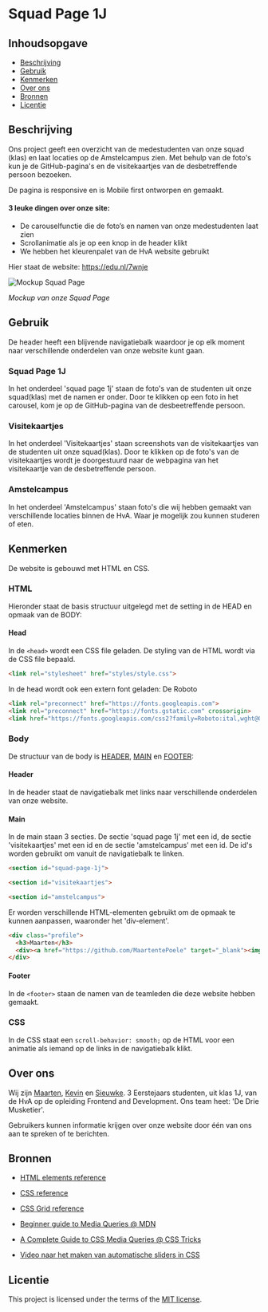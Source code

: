 # Squad Page 1J

## Inhoudsopgave
- [Beschrijving](#beschrijving)
- [Gebruik](#gebruik)
- [Kenmerken](#kenmerken)
- [Over ons](#over-ons)
- [Bronnen](#bronnen)
- [Licentie](#licentie)
  
## Beschrijving
Ons project geeft een overzicht van de medestudenten van onze squad (klas) en laat locaties op de Amstelcampus zien. 
Met behulp van de foto's kun je de GitHub-pagina's en de visitekaartjes van de desbetreffende persoon bezoeken.

De pagina is responsive en is Mobile first ontworpen en gemaakt.

#### 3 leuke dingen over onze site:
- De carouselfunctie die de foto’s en namen van onze medestudenten laat zien
- Scrollanimatie als je op een knop in de header klikt
- We hebben het kleurenpalet van de HvA website gebruikt

Hier staat de website: https://edu.nl/7wnje 


![Mockup Squad Page](https://maartentepoele.github.io/your-tribe-squad-page/assets/all-devices-black.png)

*Mockup van onze Squad Page*

## Gebruik

De header heeft een blijvende navigatiebalk waardoor je op elk moment naar verschillende onderdelen van onze website kunt gaan.

### Squad Page 1J
In het onderdeel 'squad page 1j' staan de foto's van de studenten uit onze squad(klas) met de namen er onder. Door te klikken op een foto in het carousel, kom je op de GitHub-pagina van de desbeetreffende persoon. 

### Visitekaartjes
In het onderdeel 'Visitekaartjes' staan screenshots van de visitekaartjes van de studenten uit onze squad(klas). Door te klikken op de foto's van de visitekaartjes wordt je doorgestuurd naar de webpagina van het visitekaartje van de desbetreffende persoon. 

### Amstelcampus
In het onderdeel 'Amstelcampus' staan foto's die wij hebben gemaakt van verschillende locaties binnen de HvA. Waar je mogelijk zou kunnen studeren of eten. 


## Kenmerken
De website is gebouwd met HTML en CSS.

### HTML
Hieronder staat de basis structuur uitgelegd met de setting in de HEAD en opmaak van de BODY:

#### Head
In de `<head>` wordt een CSS file geladen. De styling van de HTML wordt via de CSS file bepaald.


```HTML
<link rel="stylesheet" href="styles/style.css">
```

In de head wordt ook een extern font geladen: De Roboto

```HTML
<link rel="preconnect" href="https://fonts.googleapis.com">
<link rel="preconnect" href="https://fonts.gstatic.com" crossorigin>
<link href="https://fonts.googleapis.com/css2?family=Roboto:ital,wght@0,100;0,300;0,400;0,500;0,700;0,900;1,100;1,300;1,400;1,500;1,700;1,900&display=swap" rel="stylesheet">
```

### Body
De structuur van de body is [HEADER](#header), [MAIN](#main) en [FOOTER](#footer):

#### Header
In de header staat de navigatiebalk met links naar verschillende onderdelen van onze website.

#### Main
In de main staan 3 secties. De sectie 'squad page 1j' met een id, de sectie 'visitekaartjes' met een id en de sectie 'amstelcampus' met een id. De id's worden gebruikt om vanuit de navigatiebalk te linken.

```HTML
<section id="squad-page-1j">

<section id="visitekaartjes">

<section id="amstelcampus">
```

Er worden verschillende HTML-elementen gebruikt om de opmaak te kunnen aanpassen, waaronder het 'div-element'.

```HTML
<div class="profile">
  <h3>Maarten</h3>
  <div><a href="https://github.com/MaartentePoele" target="_blank"><img src="assets/1J/Squad1J-Maarten.JPG" alt=""></a></div>
</div>
```

#### Footer
In de `<footer>` staan de namen van de teamleden die deze website hebben gemaakt. 

### CSS
In de CSS staat een `scroll-behavior: smooth;` op de HTML voor een animatie als iemand op de links in de navigatiebalk klikt.

## Over ons
Wij zijn [Maarten](https://github.com/MaartentePoele), [Kevin](https://github.com/toasterbath0758) en [Sieuwke](https://github.com/SieuwkeSheta). 3 Eerstejaars studenten, uit klas 1J, van de HvA op de opleiding Frontend and Development. Ons team heet: 'De Drie Musketier'.

Gebruikers kunnen informatie krijgen over onze website door één van ons aan te spreken of te berichten.

## Bronnen
- [HTML elements reference](https://developer.mozilla.org/en-US/docs/Web/HTML/Reference/Elements)

- [CSS reference](https://developer.mozilla.org/en-US/docs/Web/CSS/Reference)

- [CSS Grid reference](https://css-tricks.com/snippets/css/complete-guide-grid/)

- [Beginner guide to Media Queries @ MDN](https://developer.mozilla.org/en-US/docs/Learn_web_development/Core/CSS_layout/Media_queries)

- [A Complete Guide to CSS Media Queries @ CSS Tricks](https://css-tricks.com/a-complete-guide-to-css-media-queries/)

- [Video naar het maken van automatische sliders in CSS](https://www.youtube.com/watch?v=3Z780EOzIQs&t=67s&ab_channel=TheMuteDev)

## Licentie

This project is licensed under the terms of the [MIT license](./LICENSE).



